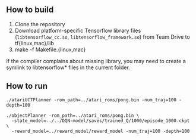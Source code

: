 ## How to build

1. Clone the repository
1. Download platform-specific Tensorflow library files 
   (`libtensorflow_cc.so`, `libtensorflow_framework.so`)
   from Team Drive to tf{linux,mac}/lib
1. make -f Makefile.{linux,mac} <target>

If the compiler complains about missing library, you may need to
create a symlink to libtensorflow\* files in the current folder.

## How to run

```
./atariUCTPlanner -rom_path=../atari_roms/pong.bin -num_traj=100 -depth=100
```

```
./objectPlanner -rom_path=../atari_roms/pong.bin \
  -state_model=../../DQN-model/saves/trained_Q/1000/episode_1000.ckpt \
  -reward_model=../reward_model/reward_model -num_traj=100 -depth=100
```
